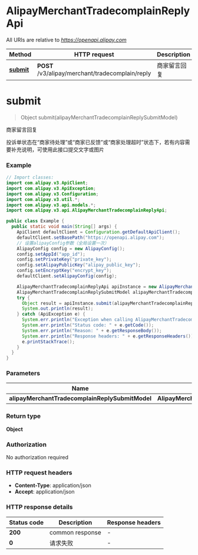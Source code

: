 # AlipayMerchantTradecomplainReplyApi

All URIs are relative to *https://openapi.alipay.com*

| Method | HTTP request | Description |
|------------- | ------------- | -------------|
| [**submit**](AlipayMerchantTradecomplainReplyApi.md#submit) | **POST** /v3/alipay/merchant/tradecomplain/reply | 商家留言回复 |


<a name="submit"></a>
# **submit**
> Object submit(alipayMerchantTradecomplainReplySubmitModel)

商家留言回复

投诉单状态在“商家待处理”或“商家已反馈”或“商家处理超时”状态下，若有内容需要补充说明，可使用此接口提交文字或图片

### Example
```java
// Import classes:
import com.alipay.v3.ApiClient;
import com.alipay.v3.ApiException;
import com.alipay.v3.Configuration;
import com.alipay.v3.util.*;
import com.alipay.v3.api.models.*;
import com.alipay.v3.api.AlipayMerchantTradecomplainReplyApi;

public class Example {
  public static void main(String[] args) {
    ApiClient defaultClient = Configuration.getDefaultApiClient();
    defaultClient.setBasePath("https://openapi.alipay.com");
    // 设置alipayConfig参数（全局设置一次）
    AlipayConfig config = new AlipayConfig();
    config.setAppId("app_id");
    config.setPrivateKey("private_key");
    config.setAlipayPublicKey("alipay_public_key");
    config.setEncryptKey("encrypt_key");
    defaultClient.setAlipayConfig(config);

    AlipayMerchantTradecomplainReplyApi apiInstance = new AlipayMerchantTradecomplainReplyApi(defaultClient);
    AlipayMerchantTradecomplainReplySubmitModel alipayMerchantTradecomplainReplySubmitModel = new AlipayMerchantTradecomplainReplySubmitModel(); // AlipayMerchantTradecomplainReplySubmitModel | 
    try {
      Object result = apiInstance.submit(alipayMerchantTradecomplainReplySubmitModel);
      System.out.println(result);
    } catch (ApiException e) {
      System.err.println("Exception when calling AlipayMerchantTradecomplainReplyApi#submit");
      System.err.println("Status code: " + e.getCode());
      System.err.println("Reason: " + e.getResponseBody());
      System.err.println("Response headers: " + e.getResponseHeaders());
      e.printStackTrace();
    }
  }
}
```

### Parameters

| Name | Type | Description  | Notes |
|------------- | ------------- | ------------- | -------------|
| **alipayMerchantTradecomplainReplySubmitModel** | **AlipayMerchantTradecomplainReplySubmitModel**|  | [optional] |

### Return type

**Object**

### Authorization

No authorization required

### HTTP request headers

 - **Content-Type**: application/json
 - **Accept**: application/json

### HTTP response details
| Status code | Description | Response headers |
|-------------|-------------|------------------|
| **200** | common response |  -  |
| **0** | 请求失败 |  -  |

